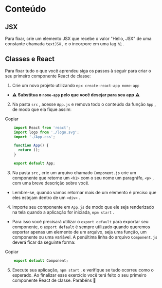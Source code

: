 #  Conteúdo

## JSX

Para fixar, crie um elemento JSX que recebe o valor "Hello, JSX" de uma constante chamada `textJSX` , e o incorpore em uma tag `h1` .

## Classes e React
Para fixar tudo o que você aprendeu siga os passos à seguir para criar o seu primeiro componente React de classe:

1.  Crie um novo projeto utilizando  `npx create-react-app nome-app`

-   ⚠️  **Substitua o  `nome-app`  pelo que você desejar para seu app** ⚠️

2.  Na pasta  `src`  , acesse  `App.js`  e remova todo o conteúdo da função  `App`  , de modo que ela fique assim:

Copiar

```jsx
    import React from 'react';
    import logo from './logo.svg';
    import './App.css';

    function App() {
      return ();
    }

    export default App;
```

3.  Na pasta  `src`  , crie um arquivo chamado  `Component.js`  crie um componente que retorne um  `<h1>`  com o seu nome um paragráfo,  `<p>`  , com uma breve descrição sobre você.

-   Lembre-se, quando vamos retornar mais de um elemento é preciso que eles estejam dentro de um  `<div>`  .

4.  Importe seu componente em  `App.js`  de modo que ele seja renderizado na tela quando a aplicação for iniciada,  `npm start`  .

-   Para isso você precisará utilizar o  `export default`  para exportar seu componente, o  `export default`  é sempre utilizado quando queremos exportar apenas um elemento de um arquivo, seja uma função, um componente ou uma variável. A penúltima linha do arquivo  `Component.js`  deverá ficar da seguinte forma:

Copiar

```jsx
    export default Component;
```

5.  Execute sua aplicação,  `npm start`  , e verifique se tudo ocorreu como o esperado. Ao finalizar esse exercício você terá feito o seu primeiro componente React de classe. Parabéns 🎉